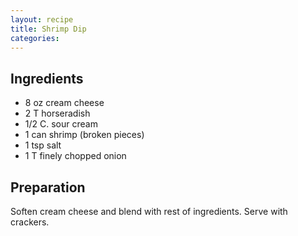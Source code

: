 ```yaml
---
layout: recipe
title: Shrimp Dip
categories:
---
```


## Ingredients

- 8 oz cream cheese
- 2 T horseradish
- 1/2 C. sour cream
- 1 can shrimp (broken pieces)
- 1 tsp salt
- 1 T finely chopped onion

## Preparation

Soften cream cheese and blend with rest of ingredients.  Serve with crackers.